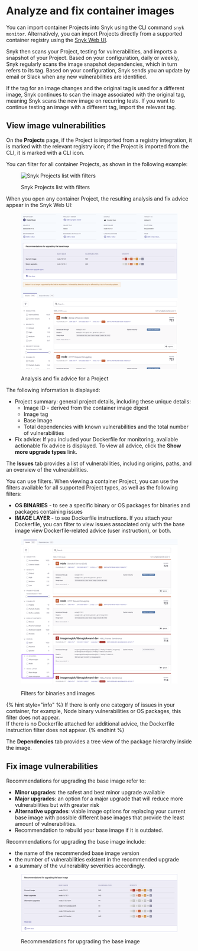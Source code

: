 # Analyze and fix container images

You can import container Projects into Snyk using the CLI command `snyk monitor`. Alternatively, you can import Projects directly from a supported container registry using the [Snyk Web UI](../../../getting-started/quickstart/create-a-snyk-account/logging-in-to-an-existing-account.md).

Snyk then scans your Project, testing for vulnerabilities, and imports a snapshot of your Project. Based on your configuration, daily or weekly, Snyk regularly scans the image snapshot dependencies, which in turn refers to its tag. Based on your configuration, Snyk sends you an update by email or Slack when any new vulnerabilities are identified.

If the tag for an image changes and the original tag is used for a different image, Snyk continues to scan the image associated with the original tag, meaning Snyk scans the new image on recurring tests. If you want to continue testing an image with a different tag, import the relevant tag.

## View image vulnerabilities

On the **Projects** page, if the Project is imported from a registry integration, it is marked with the relevant registry icon; if the Project is imported from the CLI, it is marked with a CLI icon.

You can filter for all container Projects, as shown in the following example:

<figure><img src="../../../.gitbook/assets/Analysis of container.png" alt="Snyk Projects list with filters"><figcaption><p>Snyk Projects list with filters</p></figcaption></figure>

When you open any container Project, the resulting analysis and fix advice appear in the Snyk Web UI:

<figure><img src="../../../.gitbook/assets/image (315) (1).png" alt="Analysis and fix advice for a Project"><figcaption><p>Analysis and fix advice for a Project</p></figcaption></figure>

The following information is displayed:

* Project summary: general project details, including these unique details:
  * Image ID - derived from the container image digest
  * Image tag
  * Base Image
  * Total dependencies with known vulnerabilities and the total number of vulnerabilities
* Fix advice: If you included your Dockerfile for monitoring, available actionable fix advice is displayed. To view all advice, click the **Show more upgrade types** link.&#x20;

The **Issues** tab provides a list of vulnerabilities, including origins, paths, and an overview of the vulnerabilities.

You can use filters. When viewing a container Project, you can use the filters available for all supported Project types, as well as the following filters:

* **OS BINARIES** - to see a specific binary or OS packages for binaries and packages containing issues
* **IMAGE LAYER** - to see Dockerfile instructions. If you attach your Dockerfile, you can filter to view issues associated only with the base image view Dockerfile-related advice (user instruction), or both.

<figure><img src="../../../.gitbook/assets/image (195) (1) (1) (1) (1) (1) (1) (1) (1) (1) (1) (1) (1) (1) (1) (2).png" alt="Filters for binaries and images"><figcaption><p>Filters for binaries and images</p></figcaption></figure>

{% hint style="info" %}
If there is only one category of issues in your container, for example, Node binary vulnerabilities or OS packages, this filter does not appear.\
If there is no Dockerfile attached for additional advice, the Dockerfile instruction filter does not appear.
{% endhint %}

The **Dependencies** tab provides a tree view of the package hierarchy inside the image.

## Fix image vulnerabilities

Recommendations for upgrading the base image refer to:

* **Minor upgrades**: the safest and best minor upgrade available
* **Major upgrades**: an option for a major upgrade that will reduce more vulnerabilities but with greater risk
* **Alternative upgrades**: viable image options for replacing your current base image with possible different base images that provide the least amount of vulnerabilities.
* Recommendation to rebuild your base image if it is outdated.

Recommendations for upgrading the base image include:

* the name of the recommended base image version
* the number of vulnerabilities existent in the recommended upgrade
* a summary of the vulnerability severities accordingly.

<figure><img src="../../../.gitbook/assets/image (115) (1) (2) (1) (1) (1) (1) (1) (1) (1) (1) (1) (1) (1) (1) (1) (1) (1) (1) (1) (1) (1) (1) (1) (1) (1) (1) (1) (1) (1) (1) (1) (1) (1) (1) (1) (1) (1) (1) (1).png" alt="Recommendations for upgrading the base image"><figcaption><p>Recommendations for upgrading the base image</p></figcaption></figure>
